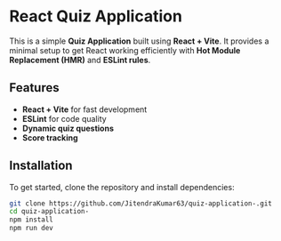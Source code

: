 # React Quiz Application

This is a simple **Quiz Application** built using **React + Vite**. It provides a minimal setup to get React working efficiently with **Hot Module Replacement (HMR)** and **ESLint rules**.

## Features
- **React + Vite** for fast development
- **ESLint** for code quality
- **Dynamic quiz questions**
- **Score tracking**

## Installation
To get started, clone the repository and install dependencies:

```sh
git clone https://github.com/JitendraKumar63/quiz-application-.git
cd quiz-application-
npm install
npm run dev
```
